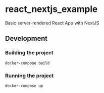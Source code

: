 # react_nextjs_example

Basic server-rendered React App with NextJS

## Development

### Building the project

```
docker-compose build
```

### Running the project

```
docker-compose up
```